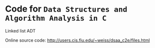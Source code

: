 # Code for `Data Structures and Algorithm Analysis in C`

Linked list ADT

Online source code: http://users.cis.fiu.edu/~weiss/dsaa_c2e/files.html
